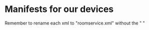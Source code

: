 Manifests for our devices
======================

Remember to rename each xml to "roomservice.xml" without the " "
